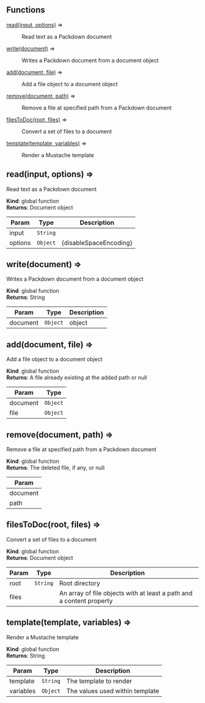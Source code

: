 ## Functions

<dl>
<dt><a href="#read">read(input, options)</a> ⇒</dt>
<dd><p>Read text as a Packdown document</p>
</dd>
<dt><a href="#write">write(document)</a> ⇒</dt>
<dd><p>Writes a Packdown document from a document object</p>
</dd>
<dt><a href="#add">add(document, file)</a> ⇒</dt>
<dd><p>Add a file object to a document object</p>
</dd>
<dt><a href="#remove">remove(document, path)</a> ⇒</dt>
<dd><p>Remove a file at specified path from a Packdown document</p>
</dd>
<dt><a href="#filesToDoc">filesToDoc(root, files)</a> ⇒</dt>
<dd><p>Convert a set of files to a document</p>
</dd>
<dt><a href="#template">template(template, variables)</a> ⇒</dt>
<dd><p>Render a Mustache template</p>
</dd>
</dl>

<a name="read"></a>

## read(input, options) ⇒
Read text as a Packdown document

**Kind**: global function  
**Returns**: Document object  

| Param | Type | Description |
| --- | --- | --- |
| input | <code>String</code> |  |
| options | <code>Object</code> | {disableSpaceEncoding} |

<a name="write"></a>

## write(document) ⇒
Writes a Packdown document from a document object

**Kind**: global function  
**Returns**: String  

| Param | Type | Description |
| --- | --- | --- |
| document | <code>Object</code> | object |

<a name="add"></a>

## add(document, file) ⇒
Add a file object to a document object

**Kind**: global function  
**Returns**: A file already existing at the added path or null  

| Param | Type |
| --- | --- |
| document | <code>Object</code> | 
| file | <code>Object</code> | 

<a name="remove"></a>

## remove(document, path) ⇒
Remove a file at specified path from a Packdown document

**Kind**: global function  
**Returns**: The deleted file, if any, or null  

| Param |
| --- |
| document | 
| path | 

<a name="filesToDoc"></a>

## filesToDoc(root, files) ⇒
Convert a set of files to a document

**Kind**: global function  
**Returns**: Document object  

| Param | Type | Description |
| --- | --- | --- |
| root | <code>String</code> | Root directory |
| files |  | An array of file objects with at least a path and a content property |

<a name="template"></a>

## template(template, variables) ⇒
Render a Mustache template

**Kind**: global function  
**Returns**: String  

| Param | Type | Description |
| --- | --- | --- |
| template | <code>String</code> | The template to render |
| variables | <code>Object</code> | The values used within template |

